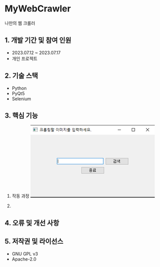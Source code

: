 # MyWebCrawler
나만의 웹 크롤러

## 1. 개발 기간 및 참여 인원
* 2023.07.12 ~ 2023.07.17
* 개인 프로젝트

## 2. 기술 스택
* Python
* PyQt5
* Selenium

## 3. 핵심 기능
1. 작동 과정
![크롤링할 이미지 검색어 입력](./image/mainwindow.png)


3. 

## 4. 오류 및 개선 사항

## 5. 저작권 및 라이선스
* GNU GPL v3
* Apache-2.0
